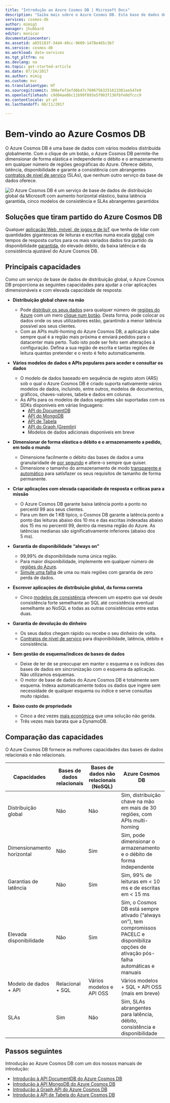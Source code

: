 ```yaml
---
title: "Introdução ao Azure Cosmos DB | Microsoft Docs"
description: "Saiba mais sobre o Azure Cosmos DB. Esta base de dados de distribuição global com vários modelos foi concebida para baixa latência, escalabilidade elástica e elevada disponibilidade."
services: cosmos-db
author: mimig1
manager: jhubbard
editor: monicar
documentationcenter: 
ms.assetid: a855183f-34d4-49cc-9609-1478e465c3b7
ms.service: cosmos-db
ms.workload: data-services
ms.tgt_pltfrm: na
ms.devlang: na
ms.topic: get-started-article
ms.date: 07/14/2017
ms.author: mimig
ms.custom: mvc
ms.translationtype: HT
ms.sourcegitcommit: 398efef3efd6b47c76967563251613381ee547e9
ms.openlocfilehash: c9d04ae0bc11b99f893e5f003f136fbfe0dfccc9
ms.contentlocale: pt-pt
ms.lasthandoff: 08/11/2017

---
```


# <a name="welcome-to-azure-cosmos-db"></a>Bem-vindo ao Azure Cosmos DB

O Azure Cosmos DB é uma base de dados com vários modelos distribuída globalmente. Com o clique de um botão, o Azure Cosmos DB permite-lhe dimensionar de forma elástica e independente o débito e o armazenamento em qualquer número de regiões geográficas do Azure. Oferece débito, latência, disponibilidade e garante a consistência com abrangentes [contratos de nível de serviço](https://aka.ms/acdbsla) (SLAs), que nenhum outro serviço da base de dados oferece.

![O Azure Cosmos DB é um serviço de base de dados de distribuição global da Microsoft com aumento horizontal elástico, baixa latência garantida, cinco modelos de consistência e SLAs abrangentes garantidos](./media/introduction/azure-cosmos-db.png)

## <a name="solutions-that-benefit-from-azure-cosmos-db"></a>Soluções que tiram partido do Azure Cosmos DB

Qualquer [aplicação Web, móvel, de jogos e de IoT](use-cases.md) que tenha de lidar com quantidades gigantescas de leituras e escritas numa escala [global](distribute-data-globally.md) com tempos de resposta curtos para os mais variados dados tira partido da disponibilidade [garantida](https://azure.microsoft.com/support/legal/sla/cosmos-db/), do elevado débito, da baixa latência e da consistência ajustável do Azure Cosmos DB.

## <a name="key-capabilities"></a>Principais capacidades
Como um serviço de base de dados de distribuição global, o Azure Cosmos DB proporciona as seguintes capacidades para ajudar a criar aplicações dimensionáveis e com elevada capacidade de resposta:

* **Distribuição global chave na mão**
    * Pode [distribuir os seus dados](distribute-data-globally.md) para qualquer número de [regiões do Azure](https://azure.microsoft.com/regions/) com um mero [clique num botão](tutorial-global-distribution-documentdb.md). Desta forma, pode colocar os dados onde os seus utilizadores estão, garantindo a menor latência possível aos seus clientes. 
    * Com as APIs multi-homing do Azure Cosmos DB, a aplicação sabe sempre qual é a região mais próxima e enviará pedidos para o datacenter mais perto. Tudo isto pode ser feito sem alterações à configuração. Defina a sua região de escrita e tantas regiões de leitura quantas pretender e o resto é feito automaticamente.

* **Vários modelos de dados e APIs populares para aceder e consultar os dados**
    * O modelo de dados baseado em sequência de registo atom (ARS) sob o qual o Azure Cosmos DB é criado suporta nativamente vários modelos de dados, incluindo, entre outros, modelos de documentos, gráficos, chaves-valores, tabela e dados em colunas.
    * As APIs para os modelos de dados seguintes são suportadas com os SDKs disponíveis em várias linguagens:
        * [API do DocumentDB](documentdb-introduction.md)
        * [API do MongoDB](mongodb-introduction.md)
        * [API de Tabela](table-introduction.md)
        * [API do Graph (Gremlin)](graph-introduction.md)
        * Modelos de dados adicionais disponíveis em breve 

* **Dimensionar de forma elástica o débito e o armazenamento a pedido, em todo o mundo**
    * Dimensione facilmente o débito das bases de dados a uma granularidade de [por segundo](request-units.md) e altere-o sempre que quiser. 
    * Dimensione o tamanho do armazenamento de modo [transparente e automático](partition-data.md) para satisfazer os seus requisitos de tamanho de forma permanente.

* **Criar aplicações com elevada capacidade de resposta e críticas para a missão**
    * O Azure Cosmos DB garante baixa latência ponto a ponto no percentil 99 aos seus clientes. 
    * Para um item de 1 KB típico, o Cosmos DB garante a latência ponto a ponto das leituras abaixo dos 10 ms e das escritas indexadas abaixo dos 15 ms no percentil 99, dentro da mesma região do Azure. As latências medianas são significativamente inferiores (abaixo dos 5 ms).

* **Garantia de disponibilidade “always on”**
    * 99,99% de disponibilidade numa única região.
    * Para maior disponibilidade, implemente em qualquer número de [regiões do Azure](https://azure.microsoft.com/regions).
    * [Simule uma falha](regional-failover.md) de uma ou mais regiões com garantia de zero perda de dados. 

* **Escrever aplicações de distribuição global, da forma correta**
    * Cinco [modelos de consistência](consistency-levels.md) oferecem um espetro que vai desde consistência forte semelhante ao SQL até consistência eventual semelhante ao NoSQL e todas as outras consistências entre estas duas. 
  
* **Garantia de devolução do dinheiro**
    * Os seus dados chegam rápido ou recebe o seu dinheiro de volta. 
    * [Contratos de nível de serviço](https://aka.ms/acdbsla) para disponibilidade, latência, débito e consistência. 

* **Sem gestão de esquema/índices de bases de dados**
    * Deixe de ter de se preocupar em manter o esquema e os índices das bases de dados em sincronização com o esquema da aplicação. Não utilizamos esquemas. 
    * O motor de base de dados do Azure Cosmos DB é totalmente sem esquema. Indexa automaticamente todos os dados que ingere sem necessidade de qualquer esquema ou índice e serve consultas muito rápidas. 

* **Baixo custo de propriedade**
    * Cinco a dez vezes [mais económica](https://aka.ms/cosmos-db-tco-paper) que uma solução não gerida.
    * Três vezes mais barata que a DynamoDB.

## <a name="capability-comparison"></a>Comparação das capacidades

O Azure Cosmos DB fornece as melhores capacidades das bases de dados relacionais e não relacionais.

| Capacidades | Bases de dados relacionais   | Bases de dados não relacionais (NoSQL) |    Azure Cosmos DB |
| --- | --- | --- | --- |
| Distribuição global | Não | Não | Sim, distribuição chave na mão em mais de 30 regiões, com APIs multi-homing|
| Dimensionamento horizontal | Não | Sim | Sim, pode dimensionar o armazenamento e o débito de forma independente | 
| Garantias de latência | Não | Sim | Sim, 99% de leituras em < 10 ms e de escritas em < 15 ms | 
| Elevada disponibilidade | Não | Sim | Sim, o Cosmos DB está sempre ativado (“always on”), tem compromissos PACELC e disponibiliza opções de ativação pós-falha automáticas e manuais|
| Modelo de dados + API | Relacional + SQL | Vários modelos e API OSS | Vários modelos + SQL + API OSS (mais em breve) |
| SLAs | Sim | Não | Sim, SLAs abrangentes para latência, débito, consistência e disponibilidade |


## <a name="next-steps"></a>Passos seguintes
Introdução ao Azure Cosmos DB com um dos nossos manuais de introdução:

* [Introdução à API DocumentDB do Azure Cosmos DB](create-documentdb-dotnet.md)
* [Introdução à API MongoDB do Azure Cosmos DB](create-mongodb-nodejs.md)
* [Introdução à Graph API do Azure Cosmos DB](create-graph-dotnet.md)
* [Introdução à API de Tabela do Azure Cosmos DB](create-table-dotnet.md)

